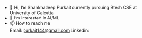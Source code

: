 - 👋 Hi, I’m Shankhadeep Purkait currently pursuing Btech CSE at University of Calcutta 
- 👀 I’m interested in AI/ML
- 📫 How to reach me </br>
Email: purkait144@gmail.com
Linkedin: 

<!---
Programmerlogic/Programmerlogic is a ✨ special ✨ repository because its `README.md` (this file) appears on your GitHub profile.
You can click the Preview link to take a look at your changes.
--->
